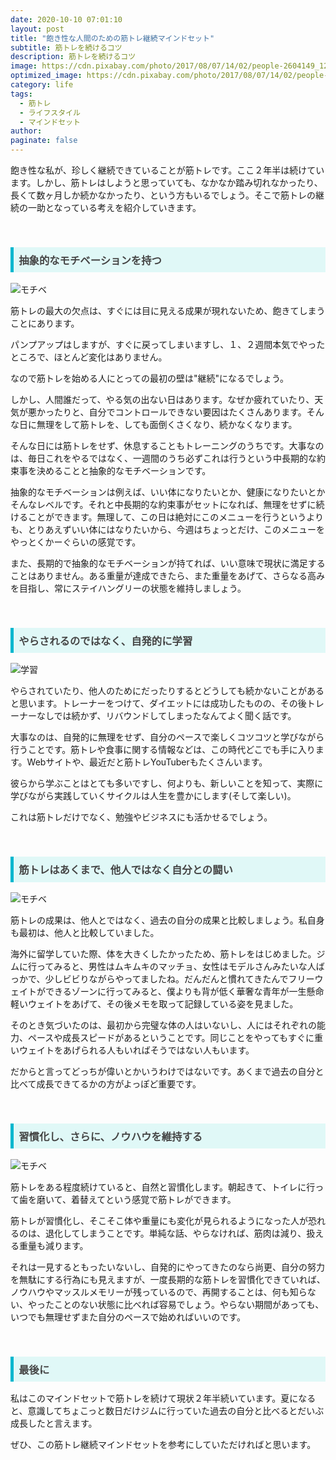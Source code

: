 ```yaml
---
date: 2020-10-10 07:01:10
layout: post
title: "飽き性な人間のための筋トレ継続マインドセット"
subtitle: 筋トレを続けるコツ
description: 筋トレを続けるコツ
image: https://cdn.pixabay.com/photo/2017/08/07/14/02/people-2604149_1280.jpg
optimized_image: https://cdn.pixabay.com/photo/2017/08/07/14/02/people-2604149_1280.jpg
category: life
tags:
  - 筋トレ
  - ライフスタイル
  - マインドセット
author:
paginate: false
---
```

飽き性な私が、珍しく継続できていることが筋トレです。ここ２年半は続けています。しかし、筋トレはしようと思っていても、なかなか踏み切れなかったり、長くて数ヶ月しか続かなかったり、という方もいるでしょう。そこで筋トレの継続の一助となっている考えを紹介していきます。

<br>
<h3 style=" background: #E0F8F7; 
border-left: solid 5px #00b7ce;
color: #494949;
padding: 0.5em; 
color: #454545; ">抽象的なモチベーションを持つ
</h3>

![モチベ](https://cdn.pixabay.com/photo/2016/07/20/00/25/winning-1529402_1280.jpg)

筋トレの最大の欠点は、すぐには目に見える成果が現れないため、飽きてしまうことにあります。

パンプアップはしますが、すぐに戻ってしまいますし、１、２週間本気でやったところで、ほとんど変化はありません。

なので筋トレを始める人にとっての最初の壁は"継続"になるでしょう。

しかし、人間誰だって、やる気の出ない日はあります。なぜか疲れていたり、天気が悪かったりと、自分でコントロールできない要因はたくさんあります。そんな日に無理をして筋トレを、しても面倒くさくなり、続かなくなります。

そんな日には筋トレをせず、休息することもトレーニングのうちです。大事なのは、毎日これをやるではなく、一週間のうち必ずこれは行うという中長期的な約束事を決めることと抽象的なモチベーションです。

抽象的なモチベーションは例えば、いい体になりたいとか、健康になりたいとかそんなレベルです。それと中長期的な約束事がセットになれば、無理をせずに続けることができます。無理して、この日は絶対にこのメニューを行うというよりも、とりあえずいい体にはなりたいから、今週はちょっとだけ、このメニューをやっとくかーぐらいの感覚です。

また、長期的で抽象的なモチベーションが持てれば、いい意味で現状に満足することはありません。ある重量が達成できたら、また重量をあげて、さらなる高みを目指し、常にステイハングリーの状態を維持しましょう。


<br>
<h3 style=" background: #E0F8F7; 
border-left: solid 5px #00b7ce;
color: #494949;
padding: 0.5em; 
color: #454545; ">やらされるのではなく、自発的に学習
</h3>

![学習](https://cdn.pixabay.com/photo/2017/01/18/21/18/person-1990906_1280.jpg)

やらされていたり、他人のためにだったりするとどうしても続かないことがあると思います。トレーナーをつけて、ダイエットには成功したものの、その後トレーナーなしでは続かず、リバウンドしてしまったなんてよく聞く話です。

大事なのは、自発的に無理をせず、自分のペースで楽しくコツコツと学びながら行うことです。筋トレや食事に関する情報などは、この時代どこでも手に入ります。Webサイトや、最近だと筋トレYouTuberもたくさんいます。

彼らから学ぶことはとても多いですし、何よりも、新しいことを知って、実際に学びながら実践していくサイクルは人生を豊かにします(そして楽しい)。

これは筋トレだけでなく、勉強やビジネスにも活かせるでしょう。

<br>
<h3 style=" background: #E0F8F7; 
border-left: solid 5px #00b7ce;
color: #494949;
padding: 0.5em; 
color: #454545; ">筋トレはあくまで、他人ではなく自分との闘い
</h3>

![モチベ](https://cdn.pixabay.com/photo/2015/07/02/10/22/training-828726_1280.jpg)

筋トレの成果は、他人とではなく、過去の自分の成果と比較しましょう。私自身も最初は、他人と比較していました。

海外に留学していた際、体を大きくしたかったため、筋トレをはじめました。ジムに行ってみると、男性はムキムキのマッチョ、女性はモデルさんみたいな人ばっかで、少しビビりながらやってましたね。だんだんと慣れてきたんでフリーウェイトができるゾーンに行ってみると、僕よりも背が低く華奢な青年が一生懸命軽いウェイトをあげて、その後メモを取って記録している姿を見ました。

そのとき気づいたのは、最初から完璧な体の人はいないし、人にはそれぞれの能力、ペースや成長スピードがあるということです。同じことをやってもすぐに重いウェイトをあげられる人もいればそうではない人もいます。

だからと言ってどっちが偉いとかいうわけではないです。あくまで過去の自分と比べて成長できてるかの方がよっぽど重要です。

<br>
<h3 style=" background: #E0F8F7; 
border-left: solid 5px #00b7ce;
color: #494949;
padding: 0.5em; 
color: #454545; ">習慣化し、さらに、ノウハウを維持する
</h3>

![モチベ](https://cdn.pixabay.com/photo/2014/12/20/09/18/running-573762_1280.jpg)

筋トレをある程度続けていると、自然と習慣化します。朝起きて、トイレに行って歯を磨いて、着替えてという感覚で筋トレができます。

筋トレが習慣化し、そこそこ体や重量にも変化が見られるようになった人が恐れるのは、退化してしまうことです。単純な話、やらなければ、筋肉は減り、扱える重量も減ります。

それは一見するともったいないし、自発的にやってきたのなら尚更、自分の努力を無駄にする行為にも見えますが、一度長期的な筋トレを習慣化できていれば、ノウハウやマッスルメモリーが残っているので、再開することは、何も知らない、やったことのない状態に比べれば容易でしょう。やらない期間があっても、いつでも無理せずまた自分のペースで始めればいいのです。
<br>

<br>
<h3 style=" background: #E0F8F7; 
border-left: solid 5px #00b7ce;
color: #494949;
padding: 0.5em; 
color: #454545; ">最後に
</h3>

私はこのマインドセットで筋トレを続けて現状２年半続いています。夏になると、意識してちょこっと数日だけジムに行っていた過去の自分と比べるとだいぶ成長したと言えます。

ぜひ、この筋トレ継続マインドセットを参考にしていただければと思います。
